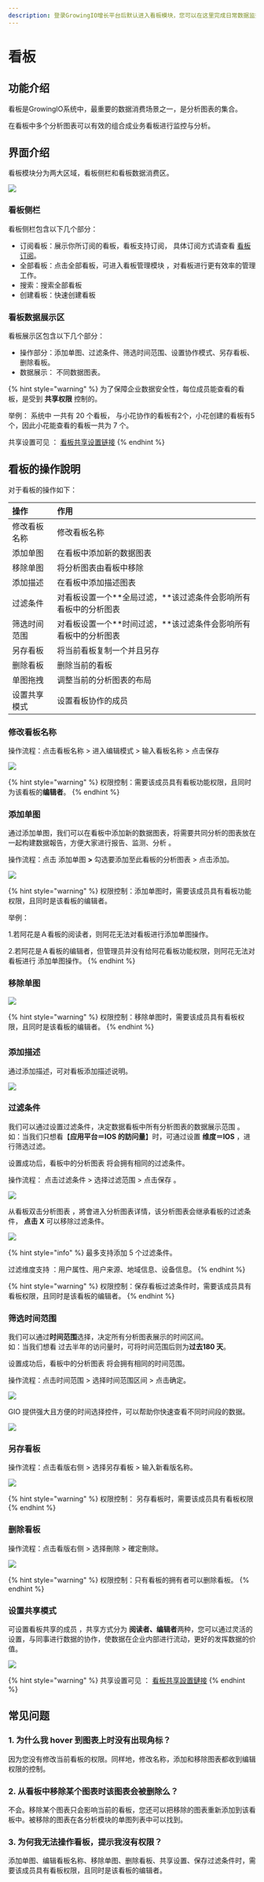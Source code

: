 ```yaml
---
description: 登录GrowingIO增长平台后默认进入看板模块，您可以在这里完成日常数据监控工作。
---
```


# 看板

## 功能介绍

看板是GrowingIO系统中，最重要的数据消费场景之一，是分析图表的集合。

在看板中多个分析图表可以有效的组合成业务看板进行监控与分析。 

## 界面介绍

看板模块分为两大区域，看板侧栏和看板数据消费区。

![](../../../.gitbook/assets/kan-ban-1.png)



### 看板侧栏

看板侧栏包含以下几个部分：

* 订阅看板：展示你所订阅的看板，看板支持订阅， 具体订阅方式请查看 [看板订阅](https://app.gitbook.com/@growingio/s/cdp/~/drafts/-M9RXRh-4-P4hpPAq7ud/product-manual/charts/kan-ban-ding-yue/@drafts)。
* 全部看板：点击全部看板，可进入看板管理模块 ，对看板进行更有效率的管理工作。
* 搜索：搜索全部看板
* 创建看板：快速创建看板



### 看板数据展示区

看板展示区包含以下几个部分：

* 操作部分：添加单图、过滤条件、筛选时间范围、设置协作模式、另存看板、删除看板。 
* 数据展示： 不同数据图表。

{% hint style="warning" %}
为了保障企业数据安全性，每位成员能查看的看板，是受到 **共享权限** 控制的。  
  
举例： 系统中 一共有 20 个看板， 与小花协作的看板有2个，小花创建的看板有5个，因此小花能查看的看板一共为 7 个。 

共享设置可见 ： [看板共享设置链接](kanban-sharing-settings.md)
{% endhint %}

## 看板的操作說明 

对于看板的操作如下：

| 操作 | 作用 |
| :--- | :--- |
| 修改看板名称 | 修改看板名称 |
| 添加单图 | 在看板中添加新的数据图表 |
| 移除单图 | 将分析图表由看板中移除 |
| 添加描述 | 在看板中添加描述图表 |
| 过滤条件 | 对看板设置一个**全局过滤，**该过滤条件会影响所有看板中的分析图表 |
| 筛选时间范围 | 对看板设置一个**时间过滤，**该过滤条件会影响所有看板中的分析图表 |
| 另存看板 | 将当前看板复制一个并且另存 |
| 删除看板 | 删除当前的看板 |
| 单图拖拽 | 调整当前的分析图表的布局 |
| 设置共享模式 | 设置看板协作的成员 |

### 

### 修改看板名称

操作流程：点击看板名称 &gt; 进入编辑模式 &gt; 输入看板名称 &gt; 点击保存

![](../../../.gitbook/assets/ying-mu-jie-tu-20200706-xia-wu-8.40.12%20%284%29.png)

{% hint style="warning" %}
权限控制：需要该成员具有看板功能权限，且同时为该看板的**编辑者**。
{% endhint %}

### 

### 添加单图

通过添加单图，我们可以在看板中添加新的数据图表，将需要共同分析的图表放在一起构建数据報告，方便大家进行报告、监测、分析 。

操作流程：点击 添加单图 **&gt;** 勾选要添加至此看板的分析图表 &gt; 点击添加。 

![](../../../.gitbook/assets/ying-mu-jie-tu-20200706-xia-wu-8.46.19%20%281%29%20%281%29.png)

{% hint style="warning" %}
 权限控制：添加单图时，需要该成员具有看板功能权限，且同时是该看板的编辑者。

举例：

1.若阿花是Ａ看板的阅读者，则阿花无法对看板进行添加单图操作。

2.若阿花是Ａ看板的编辑者，但管理员并没有给阿花看板功能权限，则阿花无法对看板进行 添加单图操作。
{% endhint %}

### 

### 移除单图

![](../../../.gitbook/assets/ying-mu-jie-tu-20200706-xia-wu-8.47.18%20%282%29.png)

{% hint style="warning" %}
权限控制：移除单图时，需要该成员具有看板权限，且同时是该看板的编辑者。
{% endhint %}

## 

### 添加描述

通过添加描述，可对看板添加描述说明。

![](../../../.gitbook/assets/ying-mu-jie-tu-20200706-xia-wu-8.48.22%20%283%29.png)

### 过滤条件

我们可以通过设置过滤条件，决定数据看板中所有分析图表的数据展示范围 。  
如：当我们只想看【**应用平台＝IOS 的訪问量**】时，可通过设置 **维度＝IOS**  ，进行筛选过滤。

设置成功后，看板中的分析图表 将会拥有相同的过滤条件。

操作流程： 点击过滤条件 &gt; 选择过滤范围 &gt; 点击保存 。

![](../../../.gitbook/assets/ying-mu-jie-tu-20200706-xia-wu-8.48.54%20%281%29%20%281%29.png)



从看板双击分析图表 ，將會进入分析图表详情，该分析图表会继承看板的过滤条件， **点击 X** 可以移除过滤条件。

![](../../../.gitbook/assets/ying-mu-jie-tu-20200706-xia-wu-8.50.36%20%281%29%20%281%29.png)



{% hint style="info" %}
最多支持添加 5 个过滤条件。

过滤维度支持 ：用户属性、用户来源、地域信息、设备信息。
{% endhint %}

{% hint style="warning" %}
权限控制：保存看板过滤条件时，需要该成员具有看板权限，且同时是该看板的编辑者。
{% endhint %}

### 

### 筛选时间范围

我们可以通过**时间范围**选择，决定所有分析图表展示的时间区间。  
如：当我们想看 过去半年的访问量时，可将时间范围后则为**过去180 天**。

设置成功后，看板中的分析图表 将会拥有相同的时间范围。

操作流程：点击时间范围 &gt;  选择时间范围区间 &gt; 点击确定。

![](../../../.gitbook/assets/ying-mu-jie-tu-20200706-xia-wu-8.51.46%20%283%29.png)

GIO 提供强大且方便的时间选择控件，可以帮助你快速查看不同时间段的数据。



![](../../../.gitbook/assets/ying-mu-jie-tu-20200706-xia-wu-8.52.56%20%282%29.png)

### 另存看板

操作流程：点击看版右侧  &gt; 选择另存看板 &gt;  输入新看版名称。 

![](../../../.gitbook/assets/ying-mu-jie-tu-20200706-xia-wu-8.54.11%20%281%29%20%281%29.png)



{% hint style="warning" %}
权限控制： 另存看板时，需要该成员具有看板权限
{% endhint %}

### 

### 删除看板

操作流程：点击看版右侧  &gt;  选择刪除 &gt;  確定刪除。 

![](../../../.gitbook/assets/ying-mu-jie-tu-20200706-xia-wu-8.54.56%20%284%29.png)

{% hint style="warning" %}
权限控制：只有看板的拥有者可以删除看板。
{% endhint %}

### 

### 设置共享模式

可设置看板共享的成员 ，共享方式分为 **阅读者、编辑者**两种，您可以通过灵活的设置，与同事进行数据的协作，使数据在企业内部进行流动，更好的发挥数据的价值。

![](../../../.gitbook/assets/ying-mu-jie-tu-20200706-xia-wu-8.57.14%20%281%29.png)



{% hint style="warning" %}
共享设置可见 ： [看板共享設置鏈接](https://app.gitbook.com/@growingio/s/cdp/~/drafts/-M7f1KTwEG20PbWnheJR/v/v20200600/product-manual/charts/kan-ban-gong-xiang-she-zhi)
{% endhint %}

## 常见问题

### 1. **为什么我 hover 到图表上时没有出现角标？**

因为您没有修改当前看板的权限。同样地，修改名称，添加和移除图表都收到编辑权限的控制。

### 2.  **从看板中移除某个图表时该图表会被删除么？**

不会。移除某个图表只会影响当前的看板，您还可以把移除的图表重新添加到该看板中。被移除的图表在各分析模块的单图列表中可以找到。

### 3. 为何我无法操作看板，提示我沒有权限？

添加单图、编辑看板名称、移除单图、删除看板、共享设置、保存过滤条件时，需要该成员具有看板权限，且同时是该看板的编辑者。

